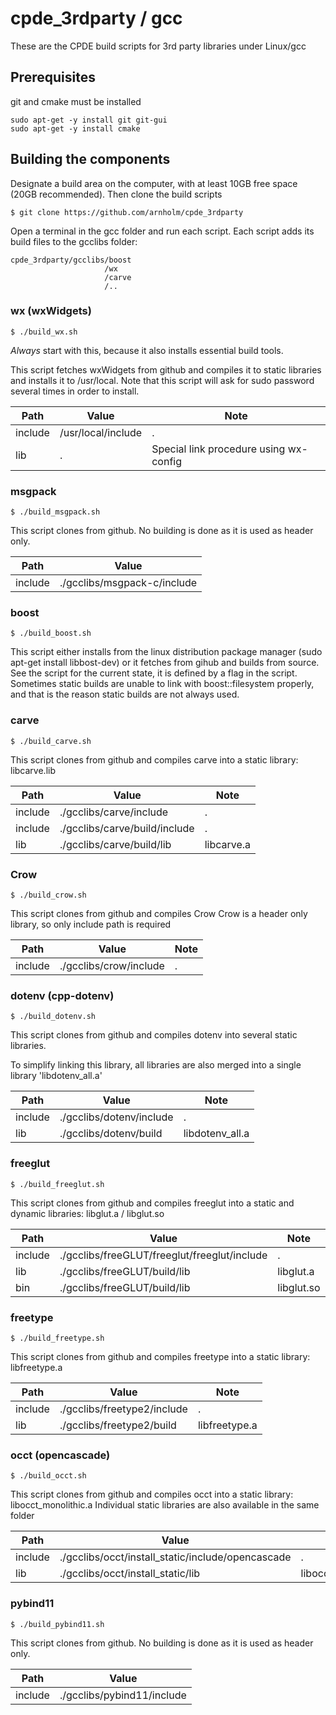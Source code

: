 # cpde_3rdparty / gcc

These are the CPDE build scripts for 3rd party libraries under  Linux/gcc

## Prerequisites

git and cmake must be installed

    sudo apt-get -y install git git-gui
    sudo apt-get -y install cmake

## Building the components

Designate a build area on the computer, with at least 10GB free space (20GB recommended). Then clone the build scripts

    $ git clone https://github.com/arnholm/cpde_3rdparty
    
Open a terminal in the gcc folder and run each script. Each script adds its build files to the gcclibs folder:

    cpde_3rdparty/gcclibs/boost
                         /wx
                         /carve
                         /..
                      
### wx (wxWidgets)

    $ ./build_wx.sh

*Always* start with this, because it also installs essential build tools.
    
This script fetches wxWidgets from github and compiles it to static libraries and installs it to /usr/local. Note that this script will ask for sudo password several times in order to install.

Path | Value | Note
 --- | ---   | ---
include | /usr/local/include   |  .
lib     | .            |  Special link procedure using wx-config

### msgpack

    $ ./build_msgpack.sh

This script clones from github. No building is done as it is used as header only.

Path | Value 
 --- | ---   
include | ./gcclibs/msgpack-c/include 


### boost

    $ ./build_boost.sh
	 
This script either installs from the linux distribution package manager (sudo apt-get install libbost-dev) or it fetches from gihub and builds from source. See the script for the current state, it is defined by a flag in the script. Sometimes static builds are unable to link with boost::filesystem properly, and that is the reason static builds are not always used.

### carve

    $ ./build_carve.sh
	 
This script clones from github and compiles carve into a static library: libcarve.lib

Path | Value | Note
 --- | ---  | ---
include | ./gcclibs/carve/include |  .
include | ./gcclibs/carve/build/include | .
lib     | ./gcclibs/carve/build/lib | libcarve.a


### Crow

    $ ./build_crow.sh
	 
This script clones from github and compiles Crow
Crow is a header only library, so only include path is required


Path | Value | Note
 --- | ---  | ---
include | ./gcclibs/crow/include |  .

### dotenv (cpp-dotenv)

    $ ./build_dotenv.sh

This script clones from github and compiles dotenv into several static libraries.

To simplify linking this library, all libraries are also merged into a single library 'libdotenv_all.a'


Path | Value | Note
 --- | ---  | ---
include | ./gcclibs/dotenv/include |  .
lib     | ./gcclibs/dotenv/build | libdotenv_all.a
    
### freeglut

    $ ./build_freeglut.sh

This script clones from github and compiles freeglut into a static and dynamic libraries: libglut.a / libglut.so

Path | Value | Note
 --- | ---  | ---
include | ./gcclibs/freeGLUT/freeglut/freeglut/include | .
lib     | ./gcclibs/freeGLUT/build/lib | libglut.a
bin     | ./gcclibs/freeGLUT/build/lib | libglut.so

### freetype

    $ ./build_freetype.sh

This script clones from github and compiles freetype into a static library: libfreetype.a

Path | Value | Note
 --- | ---  | ---
include | ./gcclibs/freetype2/include |  .
lib     | ./gcclibs/freetype2/build | libfreetype.a


### occt (opencascade)

    $ ./build_occt.sh

This script clones from github and compiles occt into a static library: libocct_monolithic.a 
Individual static libraries are also available in the same folder

Path | Value | Note
 --- | ---  | ---
include | ./gcclibs/occt/install_static/include/opencascade | .
lib | ./gcclibs/occt/install_static/lib | libocct_monolithic.a


### pybind11

    $ ./build_pybind11.sh

This script clones from github. No building is done as it is used as header only.

Path | Value 
 --- | ---   
include | ./gcclibs/pybind11/include 

